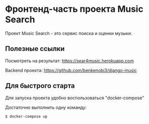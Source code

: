 # Фронтенд-часть проекта Music Search

Проект Music Search - это сервис поиска и оценки музыки.

## Полезные ссылки

Посмотреть на результат: https://sear4music.herokuapp.com

Backend проекта: https://github.com/benkenobi3/django-music

## Для быстрого старта

Для запуска проекта удобно воспользоваться "docker-compose"

Достаточно выполнить одну команду:

    $ docker-compose up
